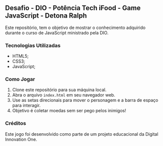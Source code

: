 ## Desafio - DIO - Potência Tech iFood - Game JavaScript - Detona Ralph

Este repositório, tem o objetivo de mostrar o conhecimento adquirido durante  o curso de JavaScript ministrado pela DIO.

### Tecnologias Utilizadas

- HTML5;
- CSS3;
- JavaScript;

### Como Jogar

1. Clone este repositório para sua máquina local.
2. Abra o arquivo `index.html` em seu navegador web.
3. Use as setas direcionais para mover o personagem e a barra de espaço para interagir.
4. Objetivo é coletar moedas sem ser pego pelos inimigos!

### Créditos

Este jogo foi desenvolvido como parte de um projeto educacional da Digital Innovation One.

